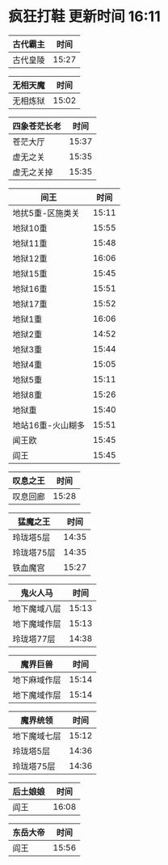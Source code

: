 # 疯狂打鞋 更新时间 16:11

| 古代霸主   | 时间    |
|--------|-------|
| 古代皇陵 | 15:27 |

| 无相天魔   | 时间    |
|--------|-------|
| 无相炼狱 | 15:02 |

| 四象苍茫长老   | 时间    |
|--------|-------|
| 苍茫大厅 | 15:37 |
| 虚无之关 | 15:35 |
| 虚无之关掉 | 15:35 |

| 间王   | 时间    |
|--------|-------|
| 地扰5重-区施类关 | 15:11 |
| 地狱10重 | 15:55 |
| 地狱11重 | 15:48 |
| 地狱12重 | 16:06 |
| 地狱15重 | 15:45 |
| 地狱16重 | 15:51 |
| 地狱17重 | 15:52 |
| 地狱1重 | 16:06 |
| 地狱2重 | 14:52 |
| 地狱3重 | 15:44 |
| 地狱4重 | 15:05 |
| 地狱5重 | 15:11 |
| 地狱8重 | 15:26 |
| 地狱重 | 15:40 |
| 地站16重-火山糊多 | 15:51 |
| 闻王欧 | 15:45 |
| 阎王 | 15:45 |

| 叹息之王   | 时间    |
|--------|-------|
| 叹息回廊 | 15:28 |

| 猛魔之王   | 时间    |
|--------|-------|
| 玲珑塔5层 | 14:35 |
| 玲珑塔75层 | 14:35 |
| 铁血魔宫 | 15:27 |

| 鬼火人马   | 时间    |
|--------|-------|
| 地下魔域八层 | 15:13 |
| 地下魔域作层 | 15:13 |
| 玲珑塔77层 | 14:38 |

| 魔界巨兽   | 时间    |
|--------|-------|
| 地下麻域作层 | 15:14 |
| 地下魔域作层 | 15:14 |

| 魔界统领   | 时间    |
|--------|-------|
| 地下魔域七层 | 15:12 |
| 玲珑塔5层 | 14:36 |
| 玲珑塔75层 | 14:36 |

| 后土娘娘   | 时间    |
|--------|-------|
| 阎王 | 16:08 |

| 东岳大帝   | 时间    |
|--------|-------|
| 阎王 | 15:56 |